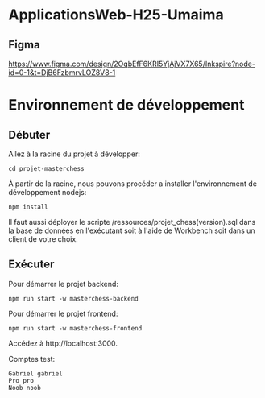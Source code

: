 # ApplicationsWeb-H25-Umaima

## Figma
https://www.figma.com/design/2OqbEfF6KRI5YjAjVX7X65/Inkspire?node-id=0-1&t=DjB6FzbmrvLOZ8V8-1

# Environnement de développement
## Débuter
Allez à la racine du projet à développer:
```
cd projet-masterchess
```
À partir de la racine, nous pouvons procéder a installer l'environnement de développement nodejs:
```
npm install
```
Il faut aussi déployer le scripte /ressources/projet_chess(version).sql dans la base de données en l'exécutant soit à l'aide de Workbench soit dans un client de votre choix.

## Exécuter
Pour démarrer le projet backend:
```
npm run start -w masterchess-backend
```

Pour démarrer le projet frontend:
```
npm run start -w masterchess-frontend
```

Accédez à http://localhost:3000.

Comptes test:
```
Gabriel gabriel
Pro pro
Noob noob
```
